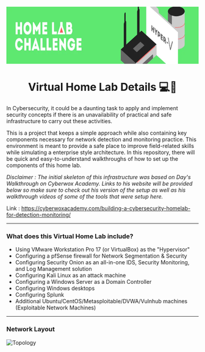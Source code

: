
<br><h1 align="center"><img height="150" src="./Images/VirtualLabHeader.png" /><br><br> Virtual Home Lab Details 💻📝</h1>

In Cybersecurity, it could be a daunting task to apply and implement security concepts if there is an unavailability of practical and safe infrastructure to carry out these activities.

This is a project that keeps a simple approach while also containing key components necessary for network detection and monitoring practice. This environment is meant to provide a safe place to improve field-related skills while simulating a enterprise style architecture. In this repository, there will be quick and easy-to-understand walkthroughs of how to set up the components of this home lab.


*Disclaimer : The initial skeleton of this infrastructure was based on Day's Walkthrough on Cyberwox Academy. Links to his website will be provided below so make sure to check out his version of the setup as well as his walkthrough videos of some of the tools that were setup here.*

Link : https://cyberwoxacademy.com/building-a-cybersecurity-homelab-for-detection-monitoring/

---

### What does this Virtual Home Lab include?

- Using VMware Workstation Pro 17 (or VirtualBox) as the "Hypervisor"
- Configuring a pfSense firewall for Network Segmentation & Security
- Configuring Security Onion as an all-in-one IDS, Security Monitoring, and Log Management solution
- Configuring Kali Linux as an attack machine
- Configuring a Windows Server as a Domain Controller
- Configuring Windows desktops
- Configuring Splunk
- Additional Ubuntu/CentOS/Metasploitable/DVWA/Vulnhub machines (Exploitable Network Machines)

---

### Network Layout

![Topology](https://raw.github.com/Fazqix/Virtual-Home-Lab/master/Images/Topology.png)

